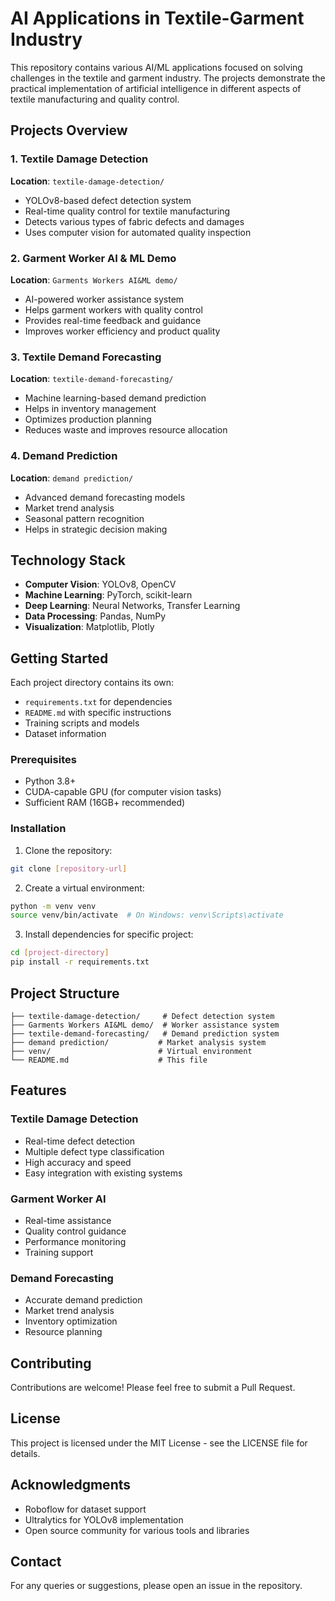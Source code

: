 # AI Applications in Textile-Garment Industry

This repository contains various AI/ML applications focused on solving challenges in the textile and garment industry. The projects demonstrate the practical implementation of artificial intelligence in different aspects of textile manufacturing and quality control.

## Projects Overview

### 1. Textile Damage Detection
**Location**: `textile-damage-detection/`
- YOLOv8-based defect detection system
- Real-time quality control for textile manufacturing
- Detects various types of fabric defects and damages
- Uses computer vision for automated quality inspection

### 2. Garment Worker AI & ML Demo
**Location**: `Garments Workers AI&ML demo/`
- AI-powered worker assistance system
- Helps garment workers with quality control
- Provides real-time feedback and guidance
- Improves worker efficiency and product quality

### 3. Textile Demand Forecasting
**Location**: `textile-demand-forecasting/`
- Machine learning-based demand prediction
- Helps in inventory management
- Optimizes production planning
- Reduces waste and improves resource allocation

### 4. Demand Prediction
**Location**: `demand prediction/`
- Advanced demand forecasting models
- Market trend analysis
- Seasonal pattern recognition
- Helps in strategic decision making

## Technology Stack

- **Computer Vision**: YOLOv8, OpenCV
- **Machine Learning**: PyTorch, scikit-learn
- **Deep Learning**: Neural Networks, Transfer Learning
- **Data Processing**: Pandas, NumPy
- **Visualization**: Matplotlib, Plotly

## Getting Started

Each project directory contains its own:
- `requirements.txt` for dependencies
- `README.md` with specific instructions
- Training scripts and models
- Dataset information

### Prerequisites
- Python 3.8+
- CUDA-capable GPU (for computer vision tasks)
- Sufficient RAM (16GB+ recommended)

### Installation
1. Clone the repository:
```bash
git clone [repository-url]
```

2. Create a virtual environment:
```bash
python -m venv venv
source venv/bin/activate  # On Windows: venv\Scripts\activate
```

3. Install dependencies for specific project:
```bash
cd [project-directory]
pip install -r requirements.txt
```

## Project Structure
```
├── textile-damage-detection/     # Defect detection system
├── Garments Workers AI&ML demo/  # Worker assistance system
├── textile-demand-forecasting/   # Demand prediction system
├── demand prediction/           # Market analysis system
├── venv/                        # Virtual environment
└── README.md                    # This file
```

## Features

### Textile Damage Detection
- Real-time defect detection
- Multiple defect type classification
- High accuracy and speed
- Easy integration with existing systems

### Garment Worker AI
- Real-time assistance
- Quality control guidance
- Performance monitoring
- Training support

### Demand Forecasting
- Accurate demand prediction
- Market trend analysis
- Inventory optimization
- Resource planning

## Contributing

Contributions are welcome! Please feel free to submit a Pull Request.

## License

This project is licensed under the MIT License - see the LICENSE file for details.

## Acknowledgments

- Roboflow for dataset support
- Ultralytics for YOLOv8 implementation
- Open source community for various tools and libraries

## Contact

For any queries or suggestions, please open an issue in the repository. 